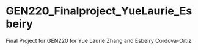 # GEN220_Finalproject_YueLaurie_Esbeiry
Final Project for GEN220 for Yue Laurie Zhang and Esbeiry Cordova-Ortiz 
